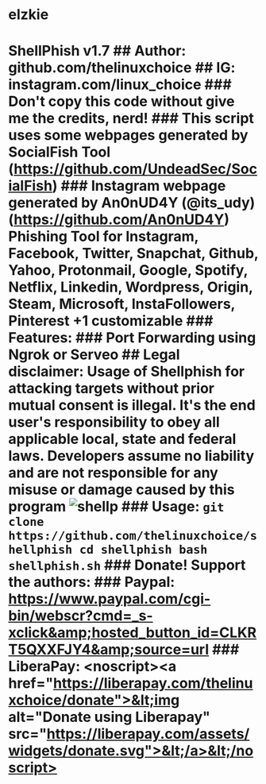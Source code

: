 # elzkie
# ShellPhish v1.7 ## Author: github.com/thelinuxchoice ## IG: instagram.com/linux_choice ### Don't copy this code without give me the credits, nerd!  ### This script uses some webpages generated by SocialFish Tool (https://github.com/UndeadSec/SocialFish) ### Instagram webpage generated by An0nUD4Y (@its_udy) (https://github.com/An0nUD4Y)  Phishing Tool for Instagram, Facebook, Twitter, Snapchat, Github, Yahoo, Protonmail, Google, Spotify, Netflix, Linkedin, Wordpress, Origin, Steam, Microsoft, InstaFollowers, Pinterest +1 customizable  ### Features: ### Port Forwarding using Ngrok or Serveo  ## Legal disclaimer:  Usage of Shellphish for attacking targets without prior mutual consent is illegal. It's the end user's responsibility to obey all applicable local, state and federal laws. Developers assume no liability and are not responsible for any misuse or damage caused by this program   ![shellp](https://user-images.githubusercontent.com/34893261/43082609-d6273f58-8e6a-11e8-97f3-df56e03ad83d.png)  ### Usage: ``` git clone https://github.com/thelinuxchoice/shellphish cd shellphish bash shellphish.sh ```  ### Donate! Support the authors: ### Paypal: https://www.paypal.com/cgi-bin/webscr?cmd=_s-xclick&amp;hosted_button_id=CLKRT5QXXFJY4&amp;source=url ### LiberaPay: &lt;noscript>&lt;a href="https://liberapay.com/thelinuxchoice/donate">&lt;img alt="Donate using Liberapay" src="https://liberapay.com/assets/widgets/donate.svg">&lt;/a>&lt;/noscript>

